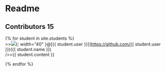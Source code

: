 # Readme 
## Contributors 15

{% for student in site.students %} <br />
  \>><img src="{{ student.image }}">{: width="40" }@[{{ student.user }}](https://github.com/{{ student.user }})({{ student.name }}) <br /> />>{{ student.content }}

{% endfor %}
